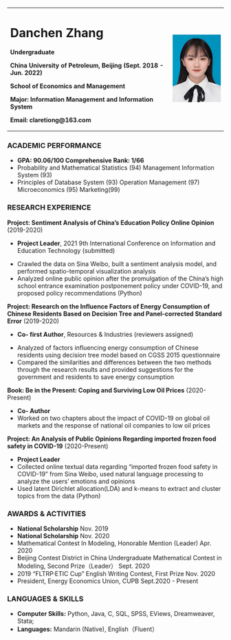 <table border="0">
  <tr>
    <td width="75%">
      <h1>Danchen Zhang</h1>
      <p><b>Undergraduate</b></p>
      <p><b>China University of Petroleum, Beijing (Sept. 2018 - Jun. 2022)</b></p>
      <p><b>School of Economics and Management</b></p>
      <p><b>Major: Information Management and Information System</b></p>
      <p><b>Email: claretiong@163.com</b></p>
    </td>
    <td width="25%">
      <img src="/zhengjianzhao.jpg" width="100%">     
    </td>
  </tr>
</table>

### ACADEMIC PERFORMANCE
* **GPA: 90.06/100   Comprehensive Rank: 1/66**
* Probability and Mathematical Statistics (94)  Management Information System (93) 
* Principles of Database System (93)  Operation Management (97)  Microeconomics (95)  Marketing(99)
  
### RESEARCH EXPERIENCE  
**Project: Sentiment Analysis of China’s Education Policy Online Opinion**  (2019-2020)
* **Project Leader**, 2021 9th International Conference on Information and Education Technology (submitted)
- Crawled the data on Sina Weibo, built a sentiment analysis model, and performed spatio-temporal visualization analysis
- Analyzed online public opinion after the promulgation of the China’s high school entrance examination postponement policy under COVID-19, and proposed policy recommendations (Python)

**Project: Research on the Influence Factors of Energy Consumption of Chinese Residents Based on Decision Tree and Panel-corrected Standard Error**  (2019-2020)         
* **Co- first Author**, Resources & Industries (reviewers assigned)
- Analyzed of factors influencing energy consumption of Chinese residents using decision tree model based on CGSS 2015 questionnaire
- Compared the similarities and differences between the two methods through the research results and provided suggestions for the government and residents to save energy consumption

**Book: Be in the Present: Coping and Surviving Low Oil Prices**  (2020-Present)
* **Co- Author**
* Worked on two chapters about the impact of COVID-19 on global oil markets and the response of national oil companies to low oil prices

**Project: An Analysis of Public Opinions Regarding imported frozen food safety in COVID-19**  (2020-Present)
- **Project Leader**
- Collected online textual data regarding “imported frozen food safety in COVID-19” from Sina Weibo, used natural language processing to analyze the users’ emotions and opinions
- Used latent Dirichlet allocation(LDA) and k-means to extract and cluster topics from the data (Python)

### AWARDS & ACTIVITIES
* **National Scholarship**   Nov. 2019
* **National Scholarship**  Nov. 2020
* Mathematical Contest In Modeling, Honorable Mention (Leader)   Apr. 2020
* Beijing Contest District in China Undergraduate Mathematical Contest in Modeling, Second Prize（Leader）   Sept. 2020
* 2019 “FLTRP·ETIC Cup” English Writing Contest, First Prize    Nov. 2020
* President, Energy Economics Union, CUPB   Sept.2020 - Present

### LANGUAGES & SKILLS
* **Computer Skills:** Python, Java, C, SQL, SPSS, EViews, Dreamweaver, Stata;
* **Languages:** Mandarin (Native), English（Fluent）
